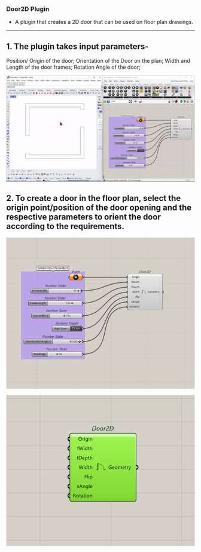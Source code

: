 ### Door2D Plugin

* A plugin that creates a 2D door that can be used on floor plan drawings. 

---

## 1. The plugin takes input parameters- 
Position/ Origin of the door;
Orientation of the Door on the plan;
Width and Length of the door frames;
Rotation Angle of the door;


![](Door2D.gif)

## 2. To create a door in the floor plan, select the origin point/position of the door opening and the respective parameters to orient the door according to the requirements.

![](1.png)

![](2.png)
